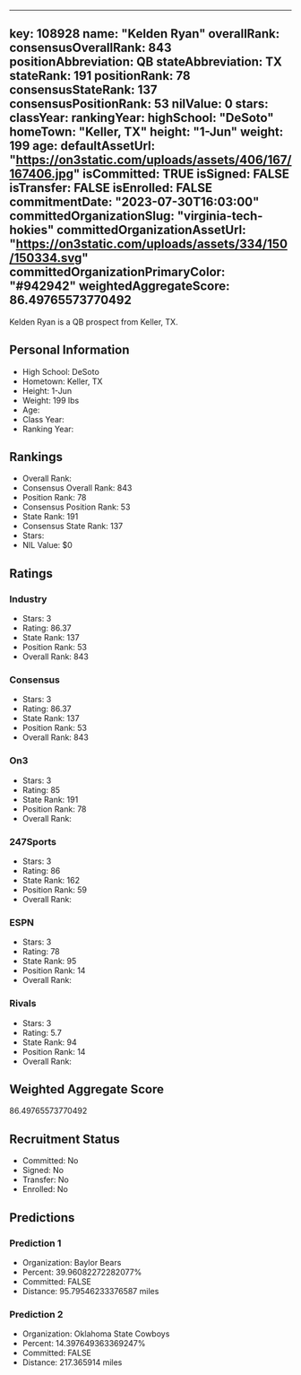 ---
  key: 108928
  name: "Kelden Ryan"
  overallRank: 
  consensusOverallRank: 843
  positionAbbreviation: QB
  stateAbbreviation: TX
  stateRank: 191
  positionRank: 78
  consensusStateRank: 137
  consensusPositionRank: 53
  nilValue: 0
  stars: 
  classYear: 
  rankingYear: 
  highSchool: "DeSoto"
  homeTown: "Keller, TX"
  height: "1-Jun"
  weight: 199
  age: 
  defaultAssetUrl: "https://on3static.com/uploads/assets/406/167/167406.jpg"
  isCommitted: TRUE
  isSigned: FALSE
  isTransfer: FALSE
  isEnrolled: FALSE
  commitmentDate: "2023-07-30T16:03:00"
  committedOrganizationSlug: "virginia-tech-hokies"
  committedOrganizationAssetUrl: "https://on3static.com/uploads/assets/334/150/150334.svg"
  committedOrganizationPrimaryColor: "#942942"
  weightedAggregateScore: 86.49765573770492
  ---
  
  Kelden Ryan is a QB prospect from Keller, TX.
  
  ## Personal Information
  - High School: DeSoto
  - Hometown: Keller, TX
  - Height: 1-Jun
  - Weight: 199 lbs
  - Age: 
  - Class Year: 
  - Ranking Year: 
  
  ## Rankings
  - Overall Rank: 
  - Consensus Overall Rank: 843
  - Position Rank: 78
  - Consensus Position Rank: 53
  - State Rank: 191
  - Consensus State Rank: 137
  - Stars: 
  - NIL Value: $0
  
  ## Ratings
  
  ### Industry
  - Stars: 3
  - Rating: 86.37
  - State Rank: 137
  - Position Rank: 53
  - Overall Rank: 843
  
  ### Consensus
  - Stars: 3
  - Rating: 86.37
  - State Rank: 137
  - Position Rank: 53
  - Overall Rank: 843
  
  ### On3
  - Stars: 3
  - Rating: 85
  - State Rank: 191
  - Position Rank: 78
  - Overall Rank: 
  
  ### 247Sports
  - Stars: 3
  - Rating: 86
  - State Rank: 162
  - Position Rank: 59
  - Overall Rank: 
  
  ### ESPN
  - Stars: 3
  - Rating: 78
  - State Rank: 95
  - Position Rank: 14
  - Overall Rank: 
  
  ### Rivals
  - Stars: 3
  - Rating: 5.7
  - State Rank: 94
  - Position Rank: 14
  - Overall Rank: 
  
  ## Weighted Aggregate Score
  86.49765573770492
  
  ## Recruitment Status
  - Committed: No
  - Signed: No
  - Transfer: No
  - Enrolled: No
  
  
  
  ## Predictions
  
  ### Prediction 1
  - Organization: Baylor Bears
  - Percent: 39.96082272282077%
  - Committed: FALSE
  - Distance: 95.79546233376587 miles
  
  ### Prediction 2
  - Organization: Oklahoma State Cowboys
  - Percent: 14.397649363369247%
  - Committed: FALSE
  - Distance: 217.365914 miles
  